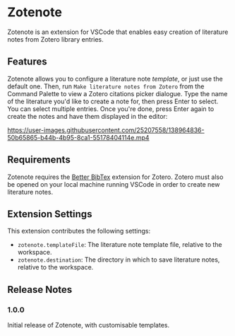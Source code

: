 # Zotenote

Zotenote is an extension for VSCode that enables easy creation of literature notes from Zotero library entries.

## Features

Zotenote allows you to configure a literature note *template*, or just use the default one.
Then, run `Make literature notes from Zotero` from the Command Palette to view a Zotero
citations picker dialogue. Type the name of the literature you'd like to create a note for,
then press Enter to select. You can select multiple entries. Once you're done, press Enter
again to create the notes and have them displayed in the editor:

https://user-images.githubusercontent.com/25207558/138964836-50b65865-b44b-4b95-8ca1-55178404114e.mp4


## Requirements

Zotenote requires the [Better BibTex](https://retorque.re/zotero-better-bibtex/installation/)
extension for Zotero. Zotero must also be opened on your local machine running VSCode in order
to create new literature notes.

## Extension Settings

This extension contributes the following settings:

* `zotenote.templateFile`: The literature note template file, relative to the workspace.
* `zotenote.destination`: The directory in which to save literature notes, relative to the workspace.

## Release Notes

### 1.0.0

Initial release of Zotenote, with customisable templates.
